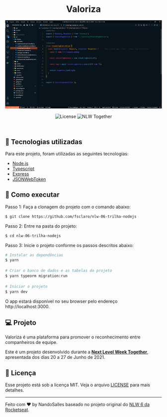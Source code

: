 <h1 align="center">Valoriza</h1>

<p align="center">
  <img alt="Preview" src="./.github/Tela1.png" width="900px">
</p>

<p align="center">
  <img alt="License" src="https://img.shields.io/static/v1?label=license&message=MIT&color=8257E5&labelColor=000000">

  <img src="https://img.shields.io/static/v1?label=NLW&message=Together&color=8257E5&labelColor=000000" alt="NLW Together" />
</p>

<br>

## 🧪 Tecnologias utilizadas

Para este projeto, foram utilizadas as seguintes tecnologias:

- [Node.js](https://nodejs.org/en/)
- [Typescript](https://www.typescriptlang.org/)
- [Express](https://expressjs.com/pt-br/)
- [JSONWebToken](https://github.com/auth0/node-jsonwebtoken#readme)

## 🚀 Como executar

Passo 1: Faça a clonagem do projeto com o comando abaixo:

```bash
$ git clone https://github.com/fsclaro/nlw-06-trilha-nodejs
```

Passo 2: Entre na pasta do projeto:

```bash
$ cd nlw-06-trilha-nodejs
```

Passo 3: Inicie o projeto conforme os passos descritos abaixo:

```bash
# Instalar as dependências
$ yarn

# Criar o banco de dados e as tabelas do projeto
$ yarn typeorm migration:run

# Iniciar o projeto
$ yarn dev
```
O app estará disponível no seu browser pelo endereço http://localhost:3000.

## 💻 Projeto

Valoriza é uma plataforma para promover o reconhecimento entre companheiros de equipe.

Este é um projeto desenvolvido durante a **[Next Level Week Together](https://nextlevelweek.com/)**, apresentada dos dias 20 a 27 de Junho de 2021.

## 📝 Licença

Esse projeto está sob a licença MIT. Veja o arquivo [LICENSE](LICENSE.md) para mais detalhes.

---

Feito com ❤️ by NandoSalles baseado no projeto original do [NLW 6 da Rocketseat](https://rocketseat.com.br).
